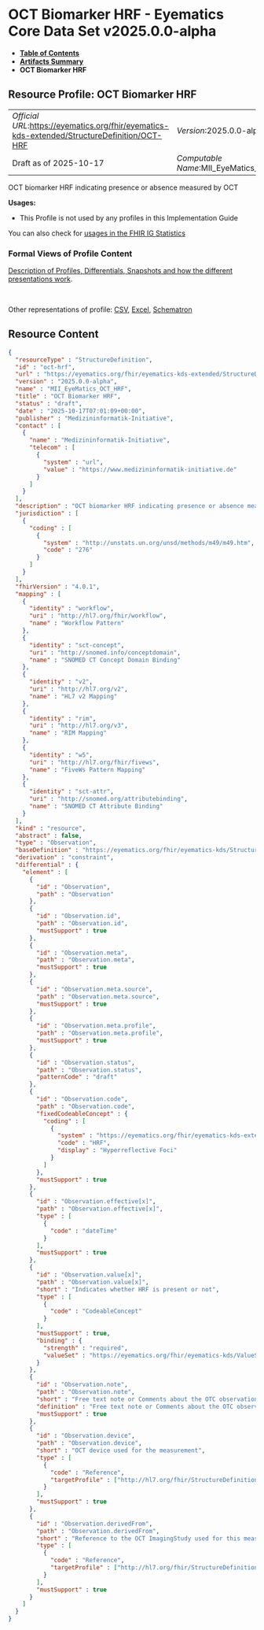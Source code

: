# OCT Biomarker HRF - Eyematics Core Data Set v2025.0.0-alpha

* [**Table of Contents**](toc.md)
* [**Artifacts Summary**](artifacts.md)
* **OCT Biomarker HRF**

## Resource Profile: OCT Biomarker HRF 

| | |
| :--- | :--- |
| *Official URL*:https://eyematics.org/fhir/eyematics-kds-extended/StructureDefinition/OCT-HRF | *Version*:2025.0.0-alpha |
| Draft as of 2025-10-17 | *Computable Name*:MII_EyeMatics_OCT_HRF |

 
OCT biomarker HRF indicating presence or absence measured by OCT 

**Usages:**

* This Profile is not used by any profiles in this Implementation Guide

You can also check for [usages in the FHIR IG Statistics](https://packages2.fhir.org/xig/eyematics-kerndatensatz|current/StructureDefinition/oct-hrf)

### Formal Views of Profile Content

 [Description of Profiles, Differentials, Snapshots and how the different presentations work](http://build.fhir.org/ig/FHIR/ig-guidance/readingIgs.html#structure-definitions). 

 

Other representations of profile: [CSV](StructureDefinition-oct-hrf.csv), [Excel](StructureDefinition-oct-hrf.xlsx), [Schematron](StructureDefinition-oct-hrf.sch) 



## Resource Content

```json
{
  "resourceType" : "StructureDefinition",
  "id" : "oct-hrf",
  "url" : "https://eyematics.org/fhir/eyematics-kds-extended/StructureDefinition/OCT-HRF",
  "version" : "2025.0.0-alpha",
  "name" : "MII_EyeMatics_OCT_HRF",
  "title" : "OCT Biomarker HRF",
  "status" : "draft",
  "date" : "2025-10-17T07:01:09+00:00",
  "publisher" : "Medizininformatik-Initiative",
  "contact" : [
    {
      "name" : "Medizininformatik-Initiative",
      "telecom" : [
        {
          "system" : "url",
          "value" : "https://www.medizininformatik-initiative.de"
        }
      ]
    }
  ],
  "description" : "OCT biomarker HRF indicating presence or absence measured by OCT",
  "jurisdiction" : [
    {
      "coding" : [
        {
          "system" : "http://unstats.un.org/unsd/methods/m49/m49.htm",
          "code" : "276"
        }
      ]
    }
  ],
  "fhirVersion" : "4.0.1",
  "mapping" : [
    {
      "identity" : "workflow",
      "uri" : "http://hl7.org/fhir/workflow",
      "name" : "Workflow Pattern"
    },
    {
      "identity" : "sct-concept",
      "uri" : "http://snomed.info/conceptdomain",
      "name" : "SNOMED CT Concept Domain Binding"
    },
    {
      "identity" : "v2",
      "uri" : "http://hl7.org/v2",
      "name" : "HL7 v2 Mapping"
    },
    {
      "identity" : "rim",
      "uri" : "http://hl7.org/v3",
      "name" : "RIM Mapping"
    },
    {
      "identity" : "w5",
      "uri" : "http://hl7.org/fhir/fivews",
      "name" : "FiveWs Pattern Mapping"
    },
    {
      "identity" : "sct-attr",
      "uri" : "http://snomed.org/attributebinding",
      "name" : "SNOMED CT Attribute Binding"
    }
  ],
  "kind" : "resource",
  "abstract" : false,
  "type" : "Observation",
  "baseDefinition" : "https://eyematics.org/fhir/eyematics-kds/StructureDefinition/OphthalmicObservation",
  "derivation" : "constraint",
  "differential" : {
    "element" : [
      {
        "id" : "Observation",
        "path" : "Observation"
      },
      {
        "id" : "Observation.id",
        "path" : "Observation.id",
        "mustSupport" : true
      },
      {
        "id" : "Observation.meta",
        "path" : "Observation.meta",
        "mustSupport" : true
      },
      {
        "id" : "Observation.meta.source",
        "path" : "Observation.meta.source",
        "mustSupport" : true
      },
      {
        "id" : "Observation.meta.profile",
        "path" : "Observation.meta.profile",
        "mustSupport" : true
      },
      {
        "id" : "Observation.status",
        "path" : "Observation.status",
        "patternCode" : "draft"
      },
      {
        "id" : "Observation.code",
        "path" : "Observation.code",
        "fixedCodeableConcept" : {
          "coding" : [
            {
              "system" : "https://eyematics.org/fhir/eyematics-kds-extended/CodeSystem/oct-biomarker",
              "code" : "HRF",
              "display" : "Hyperreflective Foci"
            }
          ]
        },
        "mustSupport" : true
      },
      {
        "id" : "Observation.effective[x]",
        "path" : "Observation.effective[x]",
        "type" : [
          {
            "code" : "dateTime"
          }
        ],
        "mustSupport" : true
      },
      {
        "id" : "Observation.value[x]",
        "path" : "Observation.value[x]",
        "short" : "Indicates whether HRF is present or not",
        "type" : [
          {
            "code" : "CodeableConcept"
          }
        ],
        "mustSupport" : true,
        "binding" : {
          "strength" : "required",
          "valueSet" : "https://eyematics.org/fhir/eyematics-kds/ValueSet/Present-Absent"
        }
      },
      {
        "id" : "Observation.note",
        "path" : "Observation.note",
        "short" : "Free text note or Comments about the OTC observation",
        "definition" : "Free text note or Comments about the OTC observation",
        "mustSupport" : true
      },
      {
        "id" : "Observation.device",
        "path" : "Observation.device",
        "short" : "OCT device used for the measurement",
        "type" : [
          {
            "code" : "Reference",
            "targetProfile" : ["http://hl7.org/fhir/StructureDefinition/Device"]
          }
        ],
        "mustSupport" : true
      },
      {
        "id" : "Observation.derivedFrom",
        "path" : "Observation.derivedFrom",
        "short" : "Reference to the OCT ImagingStudy used for this measurement",
        "type" : [
          {
            "code" : "Reference",
            "targetProfile" : ["http://hl7.org/fhir/StructureDefinition/ImagingStudy"]
          }
        ],
        "mustSupport" : true
      }
    ]
  }
}

```
